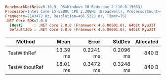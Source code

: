 ``` ini

BenchmarkDotNet=v0.10.9, OS=Windows 10 Redstone 2 (10.0.15063)
Processor=Intel Core i5-5200U CPU 2.20GHz (Broadwell), ProcessorCount=4
Frequency=2143472 Hz, Resolution=466.5328 ns, Timer=TSC
.NET Core SDK=2.0.0
  [Host]     : .NET Core 2.0.0 (Framework 4.6.00001.0), 64bit RyuJIT
  DefaultJob : .NET Core 2.0.0 (Framework 4.6.00001.0), 64bit RyuJIT


```
 |         Method |     Mean |     Error |    StdDev | Allocated |
 |--------------- |---------:|----------:|----------:|----------:|
 |    TestWithRef | 13.39 ms | 0.2241 ms | 0.2096 ms |     840 B |
 | TestWithoutRef | 18.01 ms | 0.3472 ms | 0.3248 ms |     840 B |
